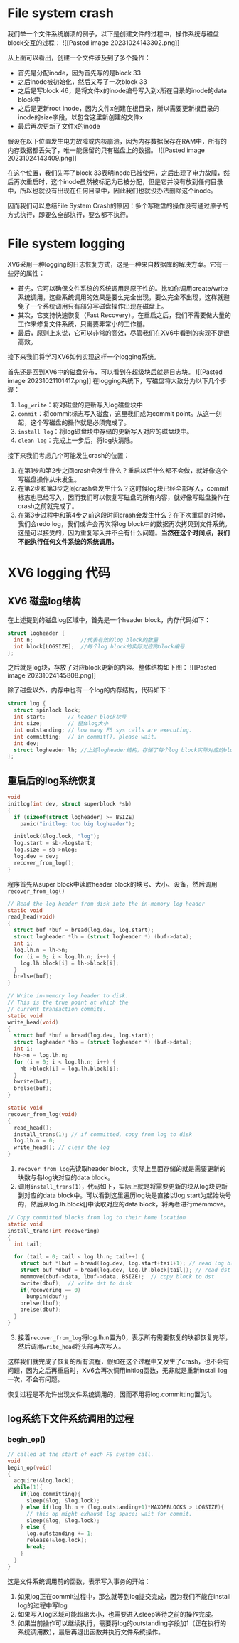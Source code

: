 # File system crash
我们举一个文件系统崩溃的例子，以下是创建文件的过程中，操作系统与磁盘block交互的过程：
![[Pasted image 20231024143302.png]]

从上面可以看出，创建一个文件涉及到了多个操作：
- 首先是分配inode，因为首先写的是block 33
- 之后inode被初始化，然后又写了一次block 33
- 之后是写block 46，是将文件x的inode编号写入到x所在目录的inode的data block中
- 之后是更新root inode，因为文件x创建在根目录，所以需要更新根目录的inode的size字段，以包含这里新创建的文件x
- 最后再次更新了文件x的inode

假设在以下位置发生电力故障或内核崩溃，因为内存数据保存在RAM中，所有的内存数据都丢失了，唯一能保留的只有磁盘上的数据。
![[Pasted image 20231024143409.png]]

在这个位置，我们先写了block 33表明inode已被使用，之后出现了电力故障，然后再次重启时，这个inode虽然被标记为已被分配，但是它并没有放到任何目录中，所以也就没有出现在任何目录中，因此我们也就没办法删除这个inode。

因而我们可以总结File System Crash的原因：多个写磁盘的操作没有通过原子的方式执行，即要么全部执行，要么都不执行。

# File system logging
XV6采用一种logging的日志恢复方式，这是一种来自数据库的解决方案。它有一些好的属性：
- 首先，它可以确保文件系统的系统调用是原子性的。比如你调用create/write系统调用，这些系统调用的效果是要么完全出现，要么完全不出现，这样就避免了一个系统调用只有部分写磁盘操作出现在磁盘上。
- 其次，它支持快速恢复（Fast Recovery）。在重启之后，我们不需要做大量的工作来修复文件系统，只需要非常小的工作量。
- 最后，原则上来说，它可以非常的高效，尽管我们在XV6中看到的实现不是很高效。

接下来我们将学习XV6如何实现这样一个logging系统。


首先还是回到XV6中的磁盘分布，可以看到在超级块后就是日志块。
![[Pasted image 20231021101417.png]]
在logging系统下，写磁盘将大致分为以下几个步骤：
1. `log_write`：将对磁盘的更新写入log磁盘块中
2. `commit`：将commit标志写入磁盘，这里我们成为commit point。从这一刻起，这个写磁盘的操作就是必须完成了。
3. `install log`：将log磁盘块中存储的更新写入对应的磁盘块中。
4. `clean log`：完成上一步后，将log块清除。

接下来我们考虑几个可能发生crash的位置：
1. 在第1步和第2步之间crash会发生什么？重启以后什么都不会做，就好像这个写磁盘操作从未发生。
2. 在第2步和第3步之间crash会发生什么？这时候log块已经全部写入，commit标志也已经写入，因而我们可以恢复写磁盘的所有内容，就好像写磁盘操作在crash之前就完成了。
3. 在第3步过程中和第4步之前这段时间crash会发生什么？在下次重启的时候，我们会redo log，我们或许会再次将log block中的数据再次拷贝到文件系统。这是可以接受的，因为重复写入并不会有什么问题。**当然在这个时间点，我们不能执行任何文件系统的系统调用。**

# XV6 logging 代码
## XV6 磁盘log结构
在上述提到的磁盘log区域中，首先是一个header block，内存代码如下：
```C
struct logheader {
  int n;               //代表有效的log block的数量
  int block[LOGSIZE];  //每个log block的实际对应的block编号
};
```

之后就是log块，存放了对应block更新的内容。整体结构如下图：
![[Pasted image 20231024145808.png]]

除了磁盘以外，内存中也有一个log的内存结构，代码如下：
```C
struct log {
  struct spinlock lock;
  int start;       // header block块号
  int size;        // 整体log大小
  int outstanding; // how many FS sys calls are executing.
  int committing;  // in commit(), please wait.
  int dev;
  struct logheader lh; //上述logheader结构，存储了每个log block实际对应的block编号
};
```

## 重启后的log系统恢复
```C
void
initlog(int dev, struct superblock *sb)
{
  if (sizeof(struct logheader) >= BSIZE)
    panic("initlog: too big logheader");

  initlock(&log.lock, "log");
  log.start = sb->logstart;
  log.size = sb->nlog;
  log.dev = dev;
  recover_from_log();
}
```
程序首先从super block中读取header block的块号、大小、设备，然后调用`recover_from_log()`

```C
// Read the log header from disk into the in-memory log header
static void
read_head(void)
{
  struct buf *buf = bread(log.dev, log.start);
  struct logheader *lh = (struct logheader *) (buf->data);
  int i;
  log.lh.n = lh->n;
  for (i = 0; i < log.lh.n; i++) {
    log.lh.block[i] = lh->block[i];
  }
  brelse(buf);
}

// Write in-memory log header to disk.
// This is the true point at which the
// current transaction commits.
static void
write_head(void)
{
  struct buf *buf = bread(log.dev, log.start);
  struct logheader *hb = (struct logheader *) (buf->data);
  int i;
  hb->n = log.lh.n;
  for (i = 0; i < log.lh.n; i++) {
    hb->block[i] = log.lh.block[i];
  }
  bwrite(buf);
  brelse(buf);
}

static void
recover_from_log(void)
{
  read_head();
  install_trans(1); // if committed, copy from log to disk
  log.lh.n = 0;
  write_head(); // clear the log
}
```
1. `recover_from_log`先读取header block，实际上里面存储的就是需要更新的块数与各log块对应的data block。
2. 调用`install_trans(1)`，代码如下，实际上就是将需要更新的块从log块更新到对应的data block中。可以看到这里遍历log块是直接以log.start为起始块号的，然后从log.lh.block[]中读取对应的data block，将两者进行memmove。
```C
// Copy committed blocks from log to their home location
static void
install_trans(int recovering)
{
  int tail;

  for (tail = 0; tail < log.lh.n; tail++) {
    struct buf *lbuf = bread(log.dev, log.start+tail+1); // read log block
    struct buf *dbuf = bread(log.dev, log.lh.block[tail]); // read dst
    memmove(dbuf->data, lbuf->data, BSIZE);  // copy block to dst
    bwrite(dbuf);  // write dst to disk
    if(recovering == 0)
      bunpin(dbuf);
    brelse(lbuf);
    brelse(dbuf);
  }
}
```
3. 接着`recover_from_log`将log.lh.n置为0，表示所有需要恢复的块都恢复完毕，然后调用`write_head`将头部再次写入。

这样我们就完成了恢复的所有流程，假如在这个过程中又发生了crash，也不会有问题，因为之后再重启时，XV6会再次调用initlog函数，无非就是重新install log一次，不会有问题。

恢复过程是不允许出现文件系统调用的，因而不用将log.committing置为1。

## log系统下文件系统调用的过程
### begin_op()
```C
// called at the start of each FS system call.
void
begin_op(void)
{
  acquire(&log.lock);
  while(1){
    if(log.committing){
      sleep(&log, &log.lock);
    } else if(log.lh.n + (log.outstanding+1)*MAXOPBLOCKS > LOGSIZE){
      // this op might exhaust log space; wait for commit.
      sleep(&log, &log.lock);
    } else {
      log.outstanding += 1;
      release(&log.lock);
      break;
    }
  }
}
```
这是文件系统调用前的函数，表示写入事务的开始：
1. 如果log正在commit过程中，那么就等到log提交完成，因为我们不能在install log的过程中写log
2. 如果写入log区域可能超出大小，也需要进入sleep等待之前的操作完成。
3. 如果当前操作可以继续执行，需要将log的outstanding字段加1（正在执行的系统调用数），最后再退出函数并执行文件系统操作。

### 